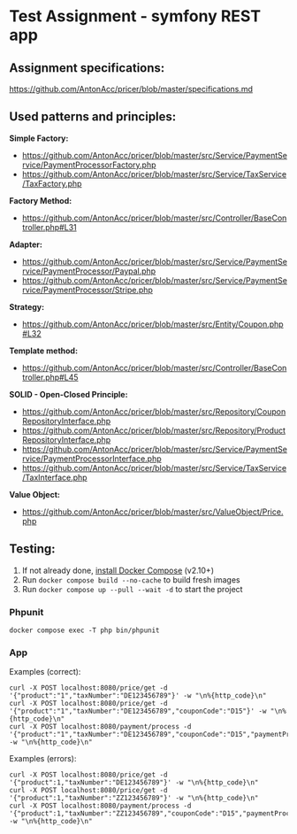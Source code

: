 # Test Assignment - symfony REST app 

## Assignment specifications:

https://github.com/AntonAcc/pricer/blob/master/specifications.md

## Used patterns and principles:

**Simple Factory:**
- https://github.com/AntonAcc/pricer/blob/master/src/Service/PaymentService/PaymentProcessorFactory.php
- https://github.com/AntonAcc/pricer/blob/master/src/Service/TaxService/TaxFactory.php

**Factory Method:**
- https://github.com/AntonAcc/pricer/blob/master/src/Controller/BaseController.php#L31

**Adapter:**
- https://github.com/AntonAcc/pricer/blob/master/src/Service/PaymentService/PaymentProcessor/Paypal.php
- https://github.com/AntonAcc/pricer/blob/master/src/Service/PaymentService/PaymentProcessor/Stripe.php

**Strategy:**
- https://github.com/AntonAcc/pricer/blob/master/src/Entity/Coupon.php#L32

**Template method:**
- https://github.com/AntonAcc/pricer/blob/master/src/Controller/BaseController.php#L45

**SOLID - Open-Closed Principle:**
- https://github.com/AntonAcc/pricer/blob/master/src/Repository/CouponRepositoryInterface.php
- https://github.com/AntonAcc/pricer/blob/master/src/Repository/ProductRepositoryInterface.php
- https://github.com/AntonAcc/pricer/blob/master/src/Service/PaymentService/PaymentProcessorInterface.php
- https://github.com/AntonAcc/pricer/blob/master/src/Service/TaxService/TaxInterface.php

**Value Object:**
- https://github.com/AntonAcc/pricer/blob/master/src/ValueObject/Price.php

## Testing:

1. If not already done, [install Docker Compose](https://docs.docker.com/compose/install/) (v2.10+)
2. Run `docker compose build --no-cache` to build fresh images
3. Run `docker compose up --pull --wait -d` to start the project

### Phpunit

```
docker compose exec -T php bin/phpunit 
```

### App

Examples (correct):

```
curl -X POST localhost:8080/price/get -d '{"product":"1","taxNumber":"DE123456789"}' -w "\n%{http_code}\n"
curl -X POST localhost:8080/price/get -d '{"product":"1","taxNumber":"DE123456789","couponCode":"D15"}' -w "\n%{http_code}\n"
curl -X POST localhost:8080/payment/process -d '{"product":"1","taxNumber":"DE123456789","couponCode":"D15","paymentProcessor":"paypal"}' -w "\n%{http_code}\n"
```

Examples (errors):

```
curl -X POST localhost:8080/price/get -d '{"product":1,"taxNumber":"DE123456789"}' -w "\n%{http_code}\n"
curl -X POST localhost:8080/price/get -d '{"product":1,"taxNumber":"ZZ123456789"}' -w "\n%{http_code}\n"
curl -X POST localhost:8080/payment/process -d '{"product":1,"taxNumber":"ZZ123456789","couponCode":"D15","paymentProcessor":"paypal"}' -w "\n%{http_code}\n"
```
